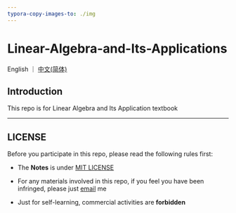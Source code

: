 ```yaml
---
typora-copy-images-to: ./img
---
```


# Linear-Algebra-and-Its-Applications

English ｜ [中文(简体)](README-zh-CN.md)

## Introduction

This repo is for Linear Algebra and Its Application textbook

------



## LICENSE

Before you participate in this repo, please read the following rules first:

- The **Notes** is under <a href="https://github.com/ascendho/Linear-Algebra-and-Its-Applications/blob/master/LICENSE">MIT LICENSE</a>

- For any materials involved in this repo, if you feel you have been infringed, please just [email](mailto:ascendho@outlook.com) me

- Just for self-learning, commercial activities are **forbidden**

